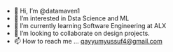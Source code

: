 - 👋 Hi, I’m @datamaven1
- 👀 I’m interested in Dsta Science and ML
- 🌱 I’m currently learning Software Engineering at ALX
- 💞️ I’m looking to collaborate on design projects.
- 📫 How to reach me ... qayyumyussuf4@gmail.com

<!---
DataMaven1/DataMaven1 is a ✨ special ✨ repository because its `README.md` (this file) appears on your GitHub profile.
You can click the Preview link to take a look at your changes.
--->
